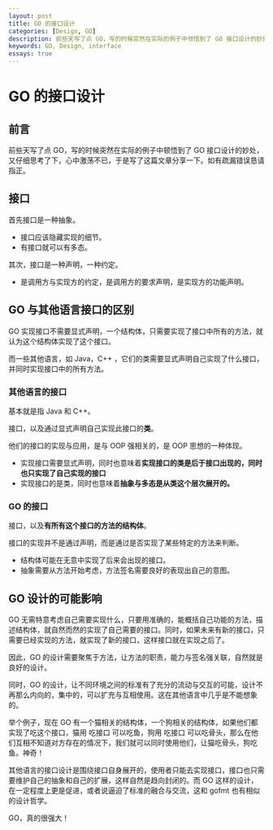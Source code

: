 ```yaml
---
layout: post
title: GO 的接口设计
categories: [Design, GO]
description: 前些天写了点 GO，写的时候突然在实际的例子中领悟到了 GO 接口设计的妙处，又仔细思考了下，心中激荡不已，于是写了这篇文章分享一下。
keywords: GO, Design, interface
essays: true
---
```


# GO 的接口设计

## 前言

前些天写了点 GO，写的时候突然在实际的例子中顿悟到了 GO 接口设计的妙处，又仔细思考了下，心中激荡不已，于是写了这篇文章分享一下。如有疏漏错误恳请指正。

## 接口

首先接口是一种抽象。

- 接口应该隐藏实现的细节。
- 有接口就可以有多态。

其次，接口是一种声明，一种约定。

- 是调用方与实现方的约定，是调用方的要求声明，是实现方的功能声明。

## GO 与其他语言接口的区别

GO 实现接口不需要显式声明，一个结构体，只需要实现了接口中所有的方法，就认为这个结构体实现了这个接口。

而一些其他语言，如 Java，C++ ，它们的类需要显式声明自己实现了什么接口，并同时实现接口中的所有方法。

### 其他语言的接口

基本就是指 Java 和 C++。

接口，以及通过显式声明自己实现此接口的**类**。

他们的接口的实现与应用，是与 OOP 强相关的，是 OOP 思想的一种体现。

- 实现接口需要显式声明，同时也意味着**实现接口的类是后于接口出现的，同时也只实现了自己实现的接口**
- 实现接口的是类，同时也意味着**抽象与多态是从类这个层次展开的。**

### GO 的接口

接口，以及**有所有这个接口的方法的结构体**。

接口的实现并不是通过声明，而是通过是否实现了某些特定的方法来判断。

- 结构体可能在无意中实现了后来会出现的接口。
- 抽象需要从方法开始考虑，方法签名需要良好的表现出自己的意图。

## GO 设计的可能影响

GO 无需特意考虑自己需要实现什么，只要用准确的，能概括自己功能的方法，描述结构体，就自然而然的实现了自己需要的接口。同时，如果未来有新的接口，只需要已经实现的方法，就实现了新的接口，这样接口就在实现之后了。

因此，GO 的设计需要聚焦于方法，让方法的职责，能力与签名强关联，自然就是良好的设计。

同时，GO 的设计，让不同环境之间的标准有了充分的流动与交互的可能，设计不再那么内向的，集中的，可以扩充与互相使用。这在其他语言中几乎是不能想象的。

举个例子，现在 GO 有一个猫相关的结构体，一个狗相关的结构体，如果他们都实现了吃这个接口，猫用 吃接口 可以吃鱼，狗用 吃接口 可以吃骨头，那么在他们互相不知道对方存在的情况下，我们就可以同时使用他们，让猫吃骨头，狗吃鱼。神奇！

其他语言的接口设计是围绕接口自身展开的，使用者只能去实现接口，接口也只需要维护自己的抽象和自己的扩展，这样自然是趋向封闭的。而 GO 这样的设计，在一定程度上更是促进，或者说逼迫了标准的融合与交流，这和 gofmt 也有相似的设计哲学。

GO，真的很强大！
